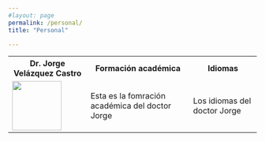 ```yaml
---
#layout: page
permalink: /personal/
title: "Personal"

---
```

<table>
    <tr>
        <th>Dr. Jorge Velázquez Castro</th>
        <th>Formación académica</th>
        <th>Idiomas</th>
    </tr>
    <tr>
        <td>  <img src="https://juliojx.github.io/jorgevc/ImagenesEstudiantes/Jorge.jpeg" width="100">  </td>
        <td> Esta es la fomración académica del doctor Jorge</td>
        <td>Los idiomas del doctor Jorge </td>
    </tr>
</table>
